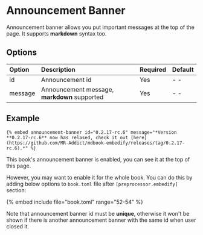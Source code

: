 # Announcement Banner

Announcement banner allows you put important messages at the top of the page. It supports **markdown** syntax too.

## Options

| Option  | Description                                  | Required | Default |
| :------ | :------------------------------------------- | :------- | :------ |
| id      | Announcement id                              | Yes      | - -     |
| message | Announcement message, **markdown** supported | Yes      | - -     |

## Example

<!-- embed ignore begin -->

```text
{% embed announcement-banner id="0.2.17-rc.6" message="*Version **0.2.17-rc.6** now has relased, check it out [here](https://github.com/MR-Addict/mdbook-embedify/releases/tag/0.2.17-rc.6).*" %}
```

<!-- embed ignore end -->

This book's announcement banner is enabled, you can see it at the top of this page.

However, you may want to enable it for the whole book. You can do this by adding below options to `book.toml` file after `[preprocessor.embedify]` section:

{% embed include file="book.toml" range="52-54" %}

Note that announcement banner id must be **unique**, otherwise it won't be shown if there is another announcement banner with the same id when user closed it.
